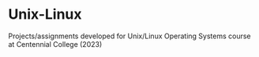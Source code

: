 # Unix-Linux
Projects/assignments developed for Unix/Linux Operating Systems course at Centennial College (2023)
